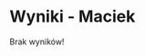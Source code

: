 # Wyniki - Maciek

Brak wyników!

<!-- Numer zadania | Liczba uzyskanych punktów | Liczba punktów do zdobycia
------------ | ------------- | ------------
1 | 0  | 4
2| 0  | 11

Twój wynik to: <strong>0/15</strong> -->